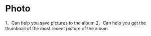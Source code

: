# Photo
1、Can help you save pictures to the album 2、Can help you get the thumbnail of the most recent picture of the album
